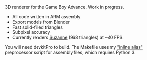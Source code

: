 3D renderer for the Game Boy Advance. Work in progress.

- All code written in ARM assembly
- Export models from Blender
- Fast solid-filled triangles
- Subpixel accuracy
- Currently renders [Suzanne](https://en.wikipedia.org/wiki/Blender_(software)#Suzanne,_the_%22monkey%22_mascot) (968 triangles) at ~40 FPS.

You will need devkitPro to build. The Makefile uses my ["inline alias"](https://github.com/vanjac/gas-inline-alias) preprocessor script for assembly files, which requires Python 3.
